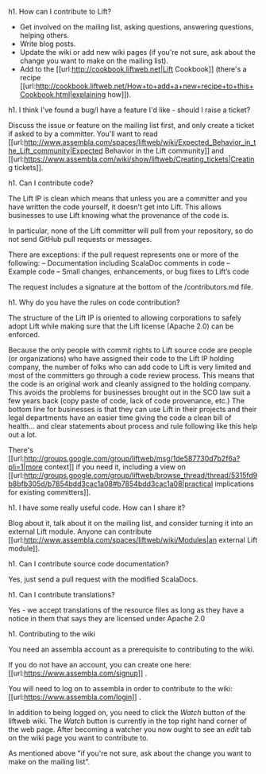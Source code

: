 h1. How can I contribute to Lift?

 * Get involved on the mailing list, asking questions, answering questions, helping others.
 * Write blog posts.
 * Update the wiki or add new wiki pages (if you're not sure, ask about the change you want to make on the mailing list).
 * Add to the [[url:http://cookbook.liftweb.net|Lift Cookbook]] (there's a recipe [[url:http://cookbook.liftweb.net/How+to+add+a+new+recipe+to+this+Cookbook.html|explaining how]]).

h1. I think I've found a bug/I have a feature I'd like - should I raise a ticket?

Discuss the issue or feature on the mailing list first, and only create a ticket if asked to by a committer.  You'll want to read [[url:http://www.assembla.com/spaces/liftweb/wiki/Expected_Behavior_in_the_Lift_community|Expected Behavior in the Lift community]] and [[url:https://www.assembla.com/wiki/show/liftweb/Creating_tickets|Creating tickets]].

h1. Can I contribute code?

The Lift IP is clean which means that unless you are a committer and you have written the code yourself, it doesn't get into Lift. This allows businesses to use Lift knowing what the provenance of the code is.

In particular, none of the Lift committer will pull from your repository, so do not send GitHub pull requests or messages.

There are exceptions: if the pull request represents one or more of the following:
– Documentation including ScalaDoc comments in code
– Example code
– Small changes, enhancements, or bug fixes to Lift’s code

The request includes a signature at the bottom of the /contributors.md file.


h1. Why do you have the rules on code contribution?

The structure of the Lift IP is oriented to allowing corporations to safely adopt Lift while making sure that the Lift license (Apache 2.0) can be enforced. 

Because the only people with commit rights to Lift source code are people (or organizations) who have assigned their code to the Lift IP holding company, the number of folks who can add code to Lift is very limited and most of the committers go through a code review process.  This means that the code is an original work and cleanly assigned to the holding company. This avoids the problems for businesses brought out in the SCO law suit a  few years back (copy paste of code, lack of code provenance, etc.)  The bottom line for businesses is that they can use Lift in their projects and their legal departments have an easier time giving the code a clean bill of health... and clear statements about process and rule following like this help out a lot. 

There's [[url:http://groups.google.com/group/liftweb/msg/1de587730d7b2f6a?pli=1|more context]] if you need it, including  a view on [[url:http://groups.google.com/group/liftweb/browse_thread/thread/5315fd9b8bfb305d/b7854bdd3cac1a08#b7854bdd3cac1a08|practical implications for existing committers]].


h1. I have some really useful code. How can I share it?

Blog about it, talk about it on the mailing list, and consider turning it into an external Lift module.  Anyone can contribute [[url:http://www.assembla.com/spaces/liftweb/wiki/Modules|an external Lift module]].


h1. Can I contribute source code documentation?

Yes, just send a pull request with the modified ScalaDocs.


h1. Can I contribute translations?

Yes - we accept translations of the resource files as long as they have a notice in them that says they are licensed under Apache 2.0 

h1. Contributing to the wiki

You need an assembla account as a prerequisite to contributing to the wiki.

If you do not have an account, you can create one here: [[url:https://www.assembla.com/signup]] .

You will need to log on to assembla in order to contribute to the wiki: [[url:https://www.assembla.com/login]] .

In addition to being logged on, you need to click the *Watch* button of the liftweb wiki. The *Watch* button is currently in the top right hand corner of the web page. After becoming a watcher you now ought to see an _edit_ tab on the wiki page you want to contribute to.

As mentioned above "if you're not sure, ask about the change you want to make on the mailing list".



 
